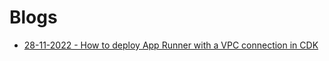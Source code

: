 # Blogs

* [28-11-2022 - How to deploy App Runner with a VPC connection in CDK](/apprunner-vpcconnector-cdk)
